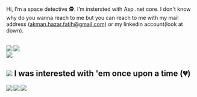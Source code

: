 Hi, I’m a space detective :detective:. I’m instersted with Asp .net core. I don't know why do you wanna reach to me but you can reach to me with my mail address (akman.hazar.fatih@gmail.com) or my linkedin account(look at down).

<br/>
<a target="_blank" href="https://www.linkedin.com/in/hazar-fatih-akman"><img align="left" src="https://img.shields.io/badge/LinkedIn-0077B5?style=for-the-badge&logo=linkedin&logoColor=white" /></a>

<img align="left" src="https://img.shields.io/badge/C%23-239120?style=for-the-badge&logo=c-sharp&logoColor=white" />
<br/>
<a href="https://github.com/antonkomarev/github-profile-views-counter">
    <img src="https://komarev.com/ghpvc/?username=HazarFatihAkman&style=for-the-badge">
</a>

[Ÿ HŸPE]: https://yhype.me

![](https://hit.yhype.me/github/profile?user_id=74676200)
I was interested with 'em once upon a time (:broken_heart:)
---------------------------------------------------------
<img align="left" src="https://img.shields.io/badge/PHP-777BB4?style=for-the-badge&logo=php&logoColor=white" />
<img align="left" src="https://img.shields.io/badge/JavaScript-323330?style=for-the-badge&logo=javascript&logoColor=F7DF1E" />
<img align="left" src="https://img.shields.io/badge/Python-3776AB?style=for-the-badge&logo=python&logoColor=white" />
